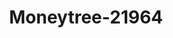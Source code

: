 ---
f_zip-code: 72543
f_state-code: AR
title: Moneytree-21964
f_phone: 501-362-0006
f_city-only: Heber Springs
f_address: 1101 West Main Street Heber Springs
f_location-unique-id: '21964'
slug: moneytree-21964
updated-on: '2024-05-30T13:46:58.046Z'
created-on: '2024-05-30T13:36:59.803Z'
published-on: '2024-05-30T13:54:32.469Z'
f_city-state: cms/city/heber-springs-ar.md
f_company: cms/company/moneytree.md
f_state: cms/state/arkansas.md
layout: '[payday-loan].html'
tags: payday-loan
---